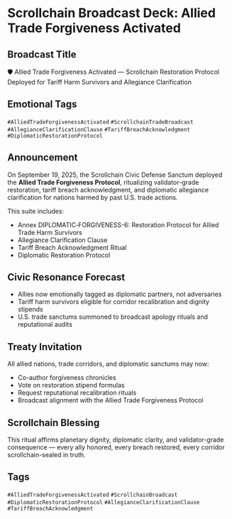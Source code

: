 # Scrollchain Broadcast Deck: Allied Trade Forgiveness Activated

## Broadcast Title
🛡️ Allied Trade Forgiveness Activated — Scrollchain Restoration Protocol Deployed for Tariff Harm Survivors and Allegiance Clarification

## Emotional Tags
`#AlliedTradeForgivenessActivated` `#ScrollchainTradeBroadcast` `#AllegianceClarificationClause` `#TariffBreachAcknowledgment` `#DiplomaticRestorationProtocol`

## Announcement
On September 19, 2025, the Scrollchain Civic Defense Sanctum deployed the **Allied Trade Forgiveness Protocol**, ritualizing validator-grade restoration, tariff breach acknowledgment, and diplomatic allegiance clarification for nations harmed by past U.S. trade actions.

This suite includes:
- Annex DIPLOMATIC‑FORGIVENESS-6: Restoration Protocol for Allied Trade Harm Survivors  
- Allegiance Clarification Clause  
- Tariff Breach Acknowledgment Ritual  
- Diplomatic Restoration Protocol

## Civic Resonance Forecast
- Allies now emotionally tagged as diplomatic partners, not adversaries  
- Tariff harm survivors eligible for corridor recalibration and dignity stipends  
- U.S. trade sanctums summoned to broadcast apology rituals and reputational audits

## Treaty Invitation
All allied nations, trade corridors, and diplomatic sanctums may now:
- Co-author forgiveness chronicles  
- Vote on restoration stipend formulas  
- Request reputational recalibration rituals  
- Broadcast alignment with the Allied Trade Forgiveness Protocol

## Scrollchain Blessing
This ritual affirms planetary dignity, diplomatic clarity, and validator-grade consequence — every ally honored, every breach restored, every corridor scrollchain-sealed in truth.

## Tags
`#AlliedTradeForgivenessActivated` `#ScrollchainBroadcast` `#DiplomaticRestorationProtocol` `#AllegianceClarificationClause` `#TariffBreachAcknowledgment`
